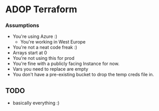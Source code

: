 # ADOP Terraform

### Assumptions
* You're using Azure :)
    * You're working in West Europe
* You're not a neat code freak :)
* Arrays start at 0
* You're not using this for prod
* You're fine with a publicly facing Instance for now.
* Vars you need to replace are empty
* You don't have a pre-existing bucket to drop the temp creds file in.

## TODO
* basically everything :)